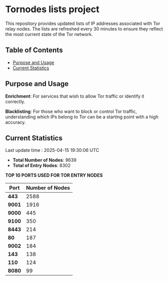 # Tornodes lists project

This repository provides updated lists of IP addresses associated with Tor relay nodes. The lists are refreshed every 30 minutes to ensure they reflect the most current state of the Tor network.

## Table of Contents

- [Purpose and Usage](#purpose-and-usage)
- [Current Statistics](#current-statistics)


## Purpose and Usage

**Enrichment**: For services that wish to allow Tor traffic or identify it correctly.

**Blacklisting**: For those who want to block or control Tor traffic, understanding which IPs belong to Tor can be a starting point with a high accuracy.

## Current Statistics

Last update time : 2025-04-15 19:30:06 UTC

- **Total Number of Nodes**: 9639
- **Total of Entry Nodes**: 8302

**TOP 10 PORTS USED FOR TOR ENTRY NODES**

| **Port** | **Number of Nodes** |
|------|-----------------|
| **443**   | 2588  |
| **9001**   | 1916  |
| **9000**   | 445  |
| **9100**   | 350  |
| **8443**   | 214  |
| **80**   | 187  |
| **9002**   | 184  |
| **143**   | 138  |
| **110**   | 124  |
| **8080**   | 99  |

